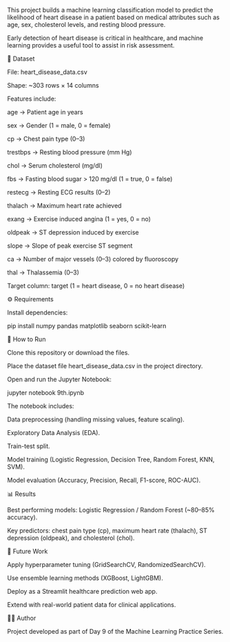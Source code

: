 This project builds a machine learning classification model to predict the likelihood of heart disease in a patient based on medical attributes such as age, sex, cholesterol levels, and resting blood pressure.

Early detection of heart disease is critical in healthcare, and machine learning provides a useful tool to assist in risk assessment.

📂 Dataset

File: heart_disease_data.csv

Shape: ~303 rows × 14 columns

Features include:

age → Patient age in years

sex → Gender (1 = male, 0 = female)

cp → Chest pain type (0–3)

trestbps → Resting blood pressure (mm Hg)

chol → Serum cholesterol (mg/dl)

fbs → Fasting blood sugar > 120 mg/dl (1 = true, 0 = false)

restecg → Resting ECG results (0–2)

thalach → Maximum heart rate achieved

exang → Exercise induced angina (1 = yes, 0 = no)

oldpeak → ST depression induced by exercise

slope → Slope of peak exercise ST segment

ca → Number of major vessels (0–3) colored by fluoroscopy

thal → Thalassemia (0–3)

Target column: target (1 = heart disease, 0 = no heart disease)

⚙️ Requirements

Install dependencies:

pip install numpy pandas matplotlib seaborn scikit-learn

🚀 How to Run

Clone this repository or download the files.

Place the dataset file heart_disease_data.csv in the project directory.

Open and run the Jupyter Notebook:

jupyter notebook 9th.ipynb


The notebook includes:

Data preprocessing (handling missing values, feature scaling).

Exploratory Data Analysis (EDA).

Train-test split.

Model training (Logistic Regression, Decision Tree, Random Forest, KNN, SVM).

Model evaluation (Accuracy, Precision, Recall, F1-score, ROC-AUC).

📊 Results

Best performing models: Logistic Regression / Random Forest (~80–85% accuracy).

Key predictors: chest pain type (cp), maximum heart rate (thalach), ST depression (oldpeak), and cholesterol (chol).

🔮 Future Work

Apply hyperparameter tuning (GridSearchCV, RandomizedSearchCV).

Use ensemble learning methods (XGBoost, LightGBM).

Deploy as a Streamlit healthcare prediction web app.

Extend with real-world patient data for clinical applications.

👨‍💻 Author

Project developed as part of Day 9 of the Machine Learning Practice Series. 
